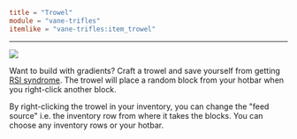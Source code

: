 ```toml
title = "Trowel"
module = "vane-trifles"
itemlike = "vane-trifles:item_trowel"
```
---
![](assets/gifs/trowel.gif)

Want to build with gradients? Craft a trowel and save yourself from getting [RSI syndrome](https://en.wikipedia.org/wiki/Repetitive_strain_injury).
The trowel will place a random block from your hotbar when you right-click another block.

By right-clicking the trowel in your inventory, you can change the "feed source" i.e. the inventory row
from where it takes the blocks. You can choose any inventory rows or your hotbar.
